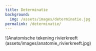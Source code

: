 ```yaml
---
title: Determinatie
background:
  img: /assets/images/determinatie.jpg
permalink: /determinatie/
---
```


![Anatomische tekening rivierkreeft (assets/images/anatomie_rivierkreeft.jpg)